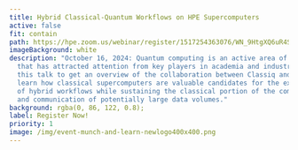 ```yaml
---
title: Hybrid Classical-Quantum Workflows on HPE Supercomputers
active: false
fit: contain
path: https://hpe.zoom.us/webinar/register/1517254363076/WN_9HtgXQ6uR4SP7StnaVfsyQ
imageBackground: white
description: "October 16, 2024: Quantum computing is an active area of research
  that has attracted attention from key players in academia and industry. Join
  this talk to get an overview of the collaboration between Classiq and HPE, and
  learn how classical supercomputers are valuable candidates for the execution
  of hybrid workflows while sustaining the classical portion of the computation
  and communication of potentially large data volumes."
background: rgba(0, 86, 122, 0.8);
label: Register Now!
priority: 1
image: /img/event-munch-and-learn-newlogo400x400.png
---
```

